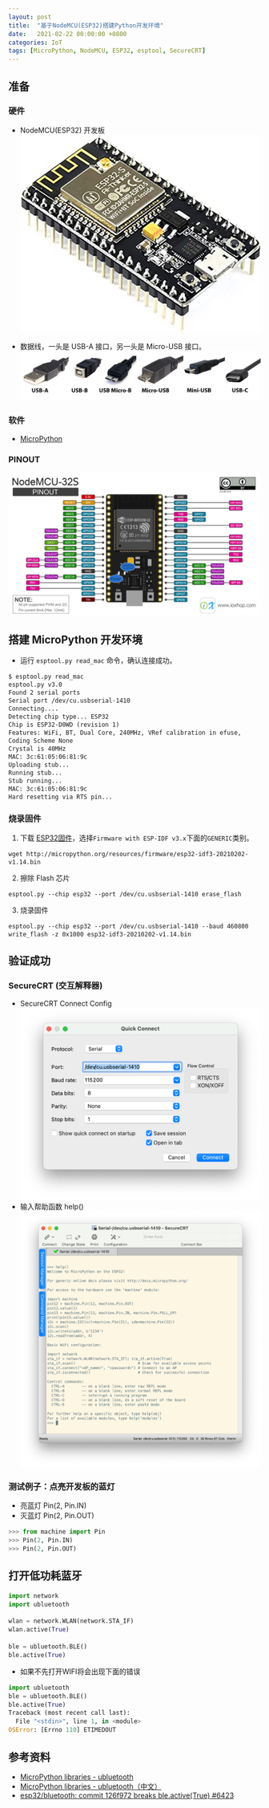 ```yaml
---
layout: post
title:  "基于NodeMCU(ESP32)搭建Python开发环境"
date:   2021-02-22 00:00:00 +0800
categories: IoT
tags: [MicroPython, NodeMCU, ESP32, esptool, SecureCRT]
---
```


## 准备
### 硬件
* NodeMCU(ESP32) 开发板
![](/images/2021/nodemcu-esp32.jpg)

* 数据线，一头是 USB-A 接口，另一头是 Micro-USB 接口。
![](/images/2021/usb.png)

### 软件
* [MicroPython](https://docs.micropython.org/en/latest/)

### PINOUT
![](/images/2021/nodemcu-esp32s-pinout.webp)

## 搭建 MicroPython 开发环境
* 运行 ```esptool.py read_mac``` 命令，确认连接成功。
```shell
$ esptool.py read_mac
esptool.py v3.0
Found 2 serial ports
Serial port /dev/cu.usbserial-1410
Connecting....
Detecting chip type... ESP32
Chip is ESP32-D0WD (revision 1)
Features: WiFi, BT, Dual Core, 240MHz, VRef calibration in efuse, Coding Scheme None
Crystal is 40MHz
MAC: 3c:61:05:06:81:9c
Uploading stub...
Running stub...
Stub running...
MAC: 3c:61:05:06:81:9c
Hard resetting via RTS pin...
```

### 烧录固件
1. 下载 [ESP32固件](http://micropython.org/download/esp32/)，选择```Firmware with ESP-IDF v3.x```下面的```GENERIC```类别。
```shell
wget http://micropython.org/resources/firmware/esp32-idf3-20210202-v1.14.bin
```

2. 擦除 Flash 芯片
```shell
esptool.py --chip esp32 --port /dev/cu.usbserial-1410 erase_flash
```

3. 烧录固件
```shell
esptool.py --chip esp32 --port /dev/cu.usbserial-1410 --baud 460800 write_flash -z 0x1000 esp32-idf3-20210202-v1.14.bin
```

## 验证成功
### SecureCRT (交互解释器)
* SecureCRT Connect Config
![](/images/2021/securecrt-esp32-connect-config.png)
* 输入帮助函数 help()
![](/images/2021/securecrt-esp32-micropython-connect-check.png)

### 测试例子：点亮开发板的蓝灯
* 亮蓝灯 Pin(2, Pin.IN)
* 灭蓝灯 Pin(2, Pin.OUT)
```py
>>> from machine import Pin
>>> Pin(2, Pin.IN)
>>> Pin(2, Pin.OUT)
```

## 打开低功耗蓝牙
```py
import network
import ubluetooth

wlan = network.WLAN(network.STA_IF)
wlan.active(True)

ble = ubluetooth.BLE()
ble.active(True)
```

* 如果不先打开WIFI将会出现下面的错误
```py
import ubluetooth
ble = ubluetooth.BLE()
ble.active(True)
Traceback (most recent call last):
  File "<stdin>", line 1, in <module>
OSError: [Errno 110] ETIMEDOUT
```

## 参考资料
* [MicroPython libraries - ubluetooth](http://docs.micropython.org/en/latest/library/ubluetooth.html)
* [MicroPython libraries - ubluetooth（中文）](https://mpython.readthedocs.io/zh/master/library/micropython/ubluetooth.html)
* [esp32/bluetooth: commit 126f972 breaks ble.active(True) #6423](https://github.com/micropython/micropython/issues/6423)

